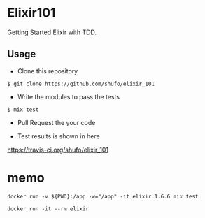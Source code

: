 # Elixir101

Getting Started Elixir with TDD.

## Usage

- Clone this repository

```
$ git clone https://github.com/shufo/elixir_101
```

- Write the modules to pass the tests


```
$ mix test
```

- Pull Request the your code

- Test results is shown in here

https://travis-ci.org/shufo/elixir_101



# memo
```
docker run -v ${PWD}:/app -w="/app" -it elixir:1.6.6 mix test
```

```
docker run -it --rm elixir
```